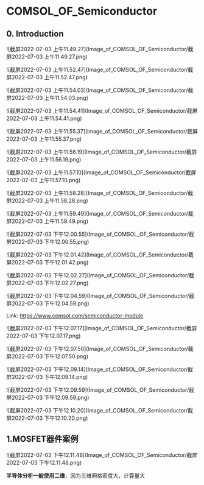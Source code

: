 # COMSOL_OF_Semiconductor

## 0. Introduction

![截屏2022-07-03 上午11.49.27](Image_of_COMSOL_OF_Semiconductor/截屏2022-07-03 上午11.49.27.png)

![截屏2022-07-03 上午11.52.47](Image_of_COMSOL_OF_Semiconductor/截屏2022-07-03 上午11.52.47.png)

![截屏2022-07-03 上午11.54.03](Image_of_COMSOL_OF_Semiconductor/截屏2022-07-03 上午11.54.03.png)

![截屏2022-07-03 上午11.54.41](Image_of_COMSOL_OF_Semiconductor/截屏2022-07-03 上午11.54.41.png)

![截屏2022-07-03 上午11.55.37](image_of_COMSOL_OF_Semiconductor/截屏2022-07-03 上午11.55.37.png)

![截屏2022-07-03 上午11.56.19](Image_of_COMSOL_OF_Semiconductor/截屏2022-07-03 上午11.56.19.png)

![截屏2022-07-03 上午11.57.10](Image_of_COMSOL_OF_Semiconductor/截屏2022-07-03 上午11.57.10.png)

![截屏2022-07-03 上午11.58.28](Image_of_COMSOL_OF_Semiconductor/截屏2022-07-03 上午11.58.28.png)

![截屏2022-07-03 上午11.59.49](Image_of_COMSOL_OF_Semiconductor/截屏2022-07-03 上午11.59.49.png)

![截屏2022-07-03 下午12.00.55](Image_of_COMSOL_OF_Semiconductor/截屏2022-07-03 下午12.00.55.png)

![截屏2022-07-03 下午12.01.42](Image_of_COMSOL_OF_Semiconductor/截屏2022-07-03 下午12.01.42.png)

![截屏2022-07-03 下午12.02.27](Image_of_COMSOL_OF_Semiconductor/截屏2022-07-03 下午12.02.27.png)

![截屏2022-07-03 下午12.04.59](Image_of_COMSOL_OF_Semiconductor/截屏2022-07-03 下午12.04.59.png)

Link: https://www.comsol.com/semiconductor-module

![截屏2022-07-03 下午12.07.17](Image_of_COMSOL_OF_Semiconductor/截屏2022-07-03 下午12.07.17.png)

![截屏2022-07-03 下午12.07.50](Image_of_COMSOL_OF_Semiconductor/截屏2022-07-03 下午12.07.50.png)

![截屏2022-07-03 下午12.09.14](Image_of_COMSOL_OF_Semiconductor/截屏2022-07-03 下午12.09.14.png)

![截屏2022-07-03 下午12.09.59](Image_of_COMSOL_OF_Semiconductor/截屏2022-07-03 下午12.09.59.png)

![截屏2022-07-03 下午12.10.20](Image_of_COMSOL_OF_Semiconductor/截屏2022-07-03 下午12.10.20.png)

## 1.MOSFET器件案例

![截屏2022-07-03 下午12.11.48](Image_of_COMSOL_OF_Semiconductor/截屏2022-07-03 下午12.11.48.png)

**半导体分析一般使用二维**，因为三维网格密度大，计算量大
